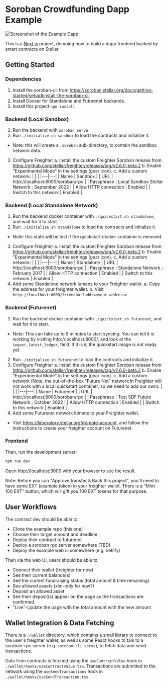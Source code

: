 # Soroban Crowdfunding Dapp Example

![Screenshot of the Example Dapp](screenshot.png)

This is a [Next.js](https://nextjs.org/) project, demoing how to build a dapp frontend
backed by smart contracts on Stellar.

## Getting Started

### Dependencies

1. Install the soroban-cli from https://soroban.stellar.org/docs/getting-started/setup#install-the-soroban-cli
2. Install Docker for Standalone and Futurenet backends.
3. Install this project `npm install`

### Backend (Local Sandbox)

1. Run the backend with `soroban serve`
2. Run `./initialize.sh sandbox` to load the contracts and initialize it.
  - Note: this will create a `.soroban` sub-directory, to contain the sandbox
    network data.
3. Configure Freighter
  a. Install the custom Freighter Soroban release from https://github.com/stellar/freighter/releases/tag/v2.6.0-beta.2
  b. Enable "Experimental Mode" in the settings (gear icon).
  c. Add a custom network:
    |   |   |
    |---|---|
    | Name | Sandbox |
    | URL | http://localhost:8000/soroban/rpc |
    | Passphrase | Local Sandbox Stellar Network ; September 2022 |
    | Allow HTTP connection | Enabled |
    | Switch to this network | Enabled |

### Backend (Local Standalone Network)

1. Run the backend docker container with `./quickstart.sh standalone`, and wait for it to start.
2. Run `./initialize.sh standalone` to load the contracts and initialize it.
  - Note: this state will be lost if the quickstart docker container is removed.
3. Configure Freighter
  a. Install the custom Freighter Soroban release from https://github.com/stellar/freighter/releases/tag/v2.6.0-beta.2
  b. Enable "Experimental Mode" in the settings (gear icon).
  c. Add a custom network:
    |   |   |
    |---|---|
    | Name | Standalone |
    | URL | http://localhost:8000/soroban/rpc |
    | Passphrase | Standalone Network ; February 2017 |
    | Allow HTTP connection | Enabled |
    | Switch to this network | Enabled |
4. Add some Standalone network lumens to your Freighter wallet.
  a. Copy the address for your freighter wallet.
  b. Visit `http://localhost:8000/friendbot?addr=<your address>`

### Backend (Futurenet)

1. Run the backend docker container with `./quickstart.sh futurenet`, and wait for it to start.
  - Note: This can take up to 5 minutes to start syncing. You can tell it is
    working by visiting http://localhost:8000/, and look at the
    `ingest_latest_ledger`, field. If it is `0`, the quickstart image is not
    ready yet.
2. Run `./initialize.sh futurenet` to load the contracts and initialize it.
3. Configure Freighter
  a. Install the custom Freighter Soroban release from https://github.com/stellar/freighter/releases/tag/v2.6.0-beta.2
  b. Enable "Experimental Mode" in the settings (gear icon).
  c. Add a custom network (Note, the out-of-the-box "Future Net" network in
  Freighter will not work with a local quickstart container, so we need to add
  our own):
    |   |   |
    |---|---|
    | Name | Futurenet |
    | URL | http://localhost:8000/soroban/rpc |
    | Passphrase | Test SDF Future Network ; October 2022 |
    | Allow HTTP connection | Enabled |
    | Switch to this network | Enabled |
4. Add some Futurenet network lumens to your Freighter wallet.
  - Visit https://laboratory.stellar.org/#create-account, and follow
    the instructions to create your freighter account on Futurenet.

### Frontend

Then, run the development server:

```bash
npm run dev
```

Open [http://localhost:3000](http://localhost:3000) with your browser to see the result.

Note: Before you can "Approve transfer & Back this project", you'll need to have
some EXT (example token) in your freighter wallet. There is a "Mint 100 EXT"
button, which will gift you 100 EXT tokens for that purpose.

## User Workflows

The contract dev should be able to:

- Clone the example repo (this one)
- Choose their target amount and deadline
- Deploy their contract to futurenet
- Deploy a soroban rpc server somewhere (TBD)
- Deploy the example web ui somewhere (e.g. netlify)

Then via the web UI, users should be able to:

- Connect their wallet (freighter for now)
- See their current balance(s)
- See the current fundraising status (total amount & time remaining)
- See allowed assets (xlm-only for now?)
- Deposit an allowed asset
- See their deposit(s) appear on the page as the transactions are confirmed.
- "Live"-Update the page with the total amount with the new amount

## Wallet Integration & Data Fetching

There is a `./wallet` directory, which contains a small library to connect to
the user's freighter wallet, as well as some React hooks to talk to a
soroban-rpc server (e.g. `soroban-cli serve`), to fetch data and send
transactions.

Data from contracts is fetched using the `useContractValue` hook in
`./wallet/hooks/useContractValue.tsx`. Transactions are submitted to the network
using the `useSendTransactions` hook in `./wallet/hooks/useSendTransaction.tsx`.
